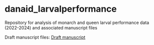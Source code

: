 # danaid_larvalperformance

Repository for analysis of monarch and queen larval performance data (2022-2024) and associated manuscript files

Draft manuscript files: [Draft manuscript](https://desertbotanicalgarden-my.sharepoint.com/:w:/g/personal/kpegram_dbg_org/EbUfWDhou5tLhPt0yjIfeUUBp6M0cVZAt_tZaz6tiDdawg?e=nZtkTo)
